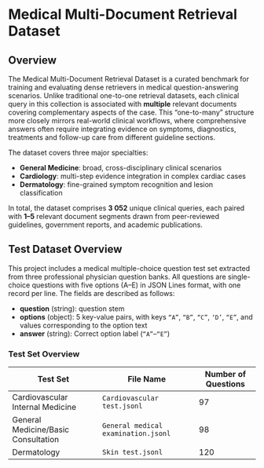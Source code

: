 # Medical Multi-Document Retrieval Dataset

## Overview

The Medical Multi-Document Retrieval Dataset is a curated benchmark for training and evaluating dense retrievers in medical question-answering scenarios. Unlike traditional one-to-one retrieval datasets, each clinical query in this collection is associated with **multiple** relevant documents covering complementary aspects of the case. This “one-to-many” structure more closely mirrors real-world clinical workflows, where comprehensive answers often require integrating evidence on symptoms, diagnostics, treatments and follow-up care from different guideline sections.

The dataset covers three major specialties:

- **General Medicine**: broad, cross-disciplinary clinical scenarios  
- **Cardiology**: multi-step evidence integration in complex cardiac cases  
- **Dermatology**: fine-grained symptom recognition and lesion classification  

In total, the dataset comprises **3 052** unique clinical queries, each paired with **1–5** relevant document segments drawn from peer-reviewed guidelines, government reports, and academic publications.




## Test Dataset Overview

This project includes a medical multiple-choice question test set extracted from three professional physician question banks. All questions are single-choice questions with five options (A–E) in JSON Lines format, with one record per line. The fields are described as follows:

- **question** (string): question stem  
- **options** (object): 5 key-value pairs, with keys `“A”`, `“B”`, `“C”`, `‘D’`, `“E”`, and values corresponding to the option text
- **answer** (string): Correct option label (`“A”`–`“E”`)

### Test Set Overview

| Test Set              | File Name                            | Number of Questions |  
|--------------------|------------------------------------|----------|  
| Cardiovascular Internal Medicine         | `Cardiovascular test.jsonl`        | 97       |  
| General Medicine/Basic Consultation  | `General medical examination.jsonl`| 98       |  
| Dermatology             | `Skin test.jsonl`                  | 120      |  

